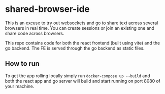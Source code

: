 # shared-browser-ide

This is an excuse to try out websockets and go to share text across several browsers in real time.
You can create sessions or join an existing one and share code across browsers.

This repo contains code for both the react frontend (built using vite) and the go backend. The FE is served through the go backend as static files.

## How to run

To get the app rolling locally simply run `docker-compose up --build` and both the react app and go server will build and start running on port 8080 of your machine.
